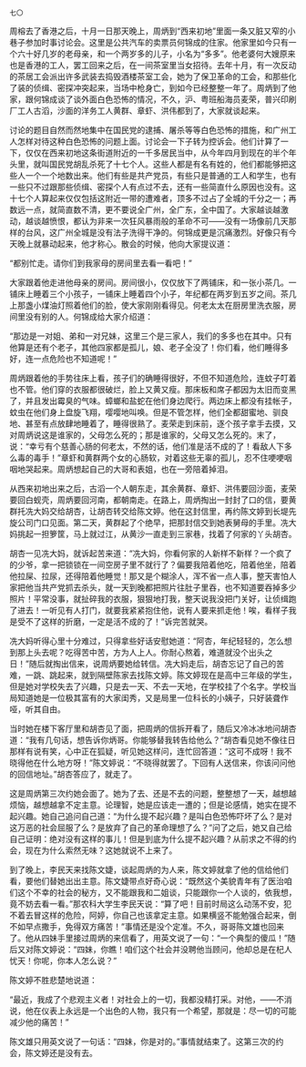     七〇 

   周榕去了香港之后，十月一日那天晚上，周炳到“西来初地”里面一条又脏又窄的小巷子参加时事讨论会。这里是公共汽车的卖票员何锦成的住家。他家里如今只有一个六十好几岁的老母亲，和一个两岁多的儿子，小名为“多多”。他老婆何大嫂原来也是香港的工人，罢工回来之后，在一间茶室里当女招待。去年十月，有一次反动的茶居工会派出许多武装去捣毁酒楼茶室工会，她为了保卫革命的工会，和那些化了装的侦缉、密探冲突起来，当场中枪身亡，到如今已经整整一年了。周炳到了他家，跟何锦成谈了谈外面白色恐怖的情况，不久，沪、粤班船海员麦荣，普兴印刷厂工人古滔，沙面的洋务工人黄群、章虾、洪伟都到了，大家就谈起来。

   讨论的题目自然而然地集中在国民党的逮捕、屠杀等等白色恐怖的措施，和广州工人怎样对待这种白色恐怖的问题上面。讨论会一下子转为控诉会。他们计算了一下，仅仅在西来初地这条街道附近的一千多居民当中，从今年四月到现在的半个年头里，就叫国民党胡乱杀死了十七个人。这些人都是有名有姓的，他们都能够把这些人一个一个地数出来。他们有些是共产党员，有些只是普通的工人和学生，也有一些只不过跟那些侦缉、密探个人有点过不去，还有一些简直什么原因也没有。这十七个人算起来仅仅包括这附近一带的遭难者，顶多不过占了全城的千分之一；再数远一点，就简直数不清，更不要说全广州，全广东，全中国了。大家越谈越激动，越谈越愤恨，都认为非来一次狂风暴雨般的革命不可——没有一场像前几天那样的台风，这广州全城是没有法子洗得干净的。何锦成更是沉痛激烈。好像只有今天晚上就暴动起来，他才称心。散会的时候，他向大家提议道：

   “都别忙走。请你们到我家母的房间里去看一看吧！”

   大家跟着他走进他母亲的房间。房间很小，仅仅放下了两铺床，和一张小茶几。一铺床上睡着三个小孩子，一铺床上睡着四个小子，年纪都在两岁到五岁之间。茶几上那盏小煤油灯照着他们的脸，使大家刚刚看得见。何老太太在厨房里洗衣服，房间里没有别的人。何锦成给大家介绍道：

   “那边是一对姐、弟和一对兄妹，这里三个是三家人，我们的多多也在其中。只有他算是还有个老子，其他四家都是孤儿，娘、老子全没了！你们看，他们睡得多好，连一点危险也不知道呢！”

   周炳跟着他的手势往床上看，孩子们的确睡得很好，不但不知道危险，连蚊子叮着也不管。他们穿的衣服都很破烂，脸上又黄又瘦。那床板和席子都因为太旧而变黑了，并且发出霉臭的气味。蟑螂和盐蛇在他们身边爬行。两边床上都没有挂帐子，蚊虫在他们身上盘旋飞翔，嘤嘤地叫唤。但是不管怎样，他们全都甜蜜地、驯良地、甚至有点放肆地睡着了，睡得很熟了。麦荣走到床前，逐个孩子拿手去摸，又对周炳说这是谁家的，父母怎么死的；那是谁家的，父母又怎么死的。末了，说：“幸亏有个慈善心肠的何老太，不然的话，他们准是活不成的了！看敌人下多么毒的毒手！”章虾和黄群两个女的心肠软，对着这些无辜的孤儿，忍不住哽哽咽咽地哭起来。周炳想起自己的大哥和表姐，也在一旁陪着掉泪。

   从西来初地出来之后，古滔一个人朝东走，其余黄群、章虾、洪伟要回沙面，麦荣要回白蚬壳，周炳要回河南，都朝南走。在路上，周炳掏出一封封了口的信，要黄群托冼大妈交给胡杏，让胡杏转交给陈文婷。他在这封信里，再约陈文婷到长堤先旋公司门口见面。第二天，黄群起了个绝早，把那封信交到她表舅母的手里。冼大妈挑起一担箩筐，马上就过江，从黄沙一直走到三家巷，找着了何家的丫头胡杏。

   胡杏一见冼大妈，就诉起苦来道：“冼大妈，你看何家的人新样不新样？一个疯了的少爷，拿一把锁锁在一间空房子里不就行了？偏要我陪着他吃，陪着他坐，陪着他拉屎、拉尿，还得陪着他睡觉！那又是个糊涂人，浑不省一点人事，整天害怕人家把他当共产党抓去杀头，就一天到晚都把照片往肚子里吞，也不知道要吞掉多少照片！平常没事，就扯碎我的衣服，狠狠地打我，整天说我没把门关好，让侦缉跑了进去！一听见有人打门，就要我紧紧抱住他，说有人要来抓走他！唉，看样子我是受不了这样的折磨，一定是活不成的了！”诉完苦就哭。

   冼大妈听得心里十分难过，只得拿些好话安慰她道：“阿杏，年纪轻轻的，怎么想到那上头去呢？吃得苦中苦，方为人上人。你耐心熬着，难道就没个出头之日！”随后就掏出信来，说周炳要她给转信。冼大妈走后，胡杏忘记了自己的苦难，一跳、跳起来，就到隔壁陈家去找陈文婷。陈文婷现在是高中三年级的学生，但是她对学校失去了兴趣，只是去一天、不去一天地，在学校挂了个名字。学校当局知道她是一位极其富有的大家闺秀，又是局里一位科长的小姨子，只好装聋作哑，听其自由。

   当时她在楼下客厅里和胡杏见了面，把周炳的信拆开看了，随后又冷冰冰地问胡杏道：“我有几句话，想告诉你炳哥。你能够替我转告给他么？”胡杏看见她不像往日那样有说有笑，心中正在狐疑，听见她这样问，连忙回答道：“这可不成呀！我不晓得他在什么地方呀！”陈文婷说：“不晓得就罢了。下回有人送信来，你该问问他的回信地址。”胡杏答应了，就走了。

   这是周炳第三次约她会面了。她为了去、还是不去的问题，整整想了一天，越想越烦恼，越想越拿不定主意。论理智，她是应该走一遭的；但是论感情，她实在提不起兴趣。她自己追问自己道：“为什么提不起兴趣？是叫白色恐怖吓坏了么？是对这万恶的社会屈服了么？是放弃了自己的革命理想了么？”问了之后，她又自己给自己证明：绝对没有这样的事儿！但是到底为什么提不起兴趣？从前求之不得的约会，现在为什么索然无味？这她就说不上来了。

   到了晚上，李民天来找陈文婕，谈起周炳的为人来，陈文婷就拿了他的信给他们看，要他们替她出出主意。陈文婕带点好奇心说：“既然这个美貌青年有了医治咱们这个不幸的社会的秘方，又不能跟我和二姐谈，只能跟你一个人谈的，依我想，竟不妨去看一看。”那农科大学生李民天说：“算了吧！目前时局这么动荡不安，犯不着去冒这样的危险，阿婷，你自己也该拿定主意。如果横竖不能勉强合起来，倒不如早点撒手，免得双方痛苦！”事情还是没个定准。不久，哥哥陈文雄也回来了。他从四妹手里接过周炳的来信看了，用英文说了一句：“一个典型的傻瓜！”随后又对陈文婷说：“四妹，你瞧！咱们这个社会并没聘他当顾问，他却总是在杞人忧天！你呢，你本人怎么说？”

   陈文婷不胜悲楚地说道：

   “最近，我成了个悲观主义者！对社会上的一切，我都没精打采。对他，——不消说，他在仪表上永远是一个出色的人物，我只有一个希望，那就是：尽一切的可能减少他的痛苦！”

   陈文雄只用英文说了一句话：“四妹，你是对的。”事情就结束了。这第三次的约会，陈文婷还是没有去。

